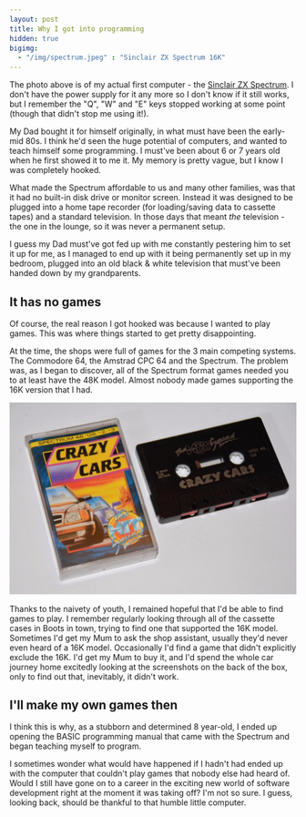 ```yaml
---
layout: post
title: Why I got into programming
hidden: true
bigimg: 
  - "/img/spectrum.jpeg" : "Sinclair ZX Spectrum 16K"
---
```


The photo above is of my actual first computer - the [Sinclair ZX Spectrum](https://en.wikipedia.org/wiki/ZX_Spectrum). I don't have the power supply for it any more so I don't know if it still works, but I remember the "Q", "W" and "E" keys stopped working at some point (though that didn't stop me using it!).

My Dad bought it for himself originally, in what must have been the early-mid 80s. I think he'd seen the huge potential of computers, and wanted to teach himself some programming. I must've been about 6 or 7 years old when he first showed it to me it. My memory is pretty vague, but I know I was completely hooked. 

What made the Spectrum affordable to us and many other families, was that it had no built-in disk drive or monitor screen. Instead it was designed to be plugged into a home tape recorder (for loading/saving data to cassette tapes) and a standard television. In those days that meant _the_ television - the one in the lounge, so it was never a permanent setup. 

I guess my Dad must've got fed up with me constantly pestering him to set it up for me, as I managed to end up with it being permanently set up in my bedroom, plugged into an old black & white television that must've been handed down by my grandparents.

## It has no games

Of course, the real reason I got hooked was because I wanted to play games. This was where things started to get pretty disappointing.

At the time, the shops were full of games for the 3 main competing systems. The Commodore 64, the Amstrad CPC 64 and the Spectrum. The problem was, as I began to discover, all of the Spectrum format games needed you to at least have the 48K model. Almost nobody made games supporting the 16K version that I had.

![Crazy Cars](/img/crazy-cars.jpg)

Thanks to the naivety of youth, I remained hopeful that I'd be able to find games to play. I remember regularly looking through all of the cassette cases in Boots in town, trying to find one that supported the 16K model. Sometimes I'd get my Mum to ask the shop assistant, usually they'd never even heard of a 16K model. Occasionally I'd find a game that didn't explicitly exclude the 16K. I'd get my Mum to buy it, and I'd spend the whole car journey home excitedly looking at the screenshots on the back of the box, only to find out that, inevitably, it didn't work.

## I'll make my own games then

I think this is why, as a stubborn and determined 8 year-old, I ended up opening the BASIC programming manual that came with the Spectrum and began teaching myself to program.

I sometimes wonder what would have happened if I hadn't had ended up with the computer that couldn't play games that nobody else had heard of. Would I still have gone on to a career in the exciting new world of software development right at the moment it was taking off? I'm not so sure. I guess, looking back, should be thankful to that humble little computer.
